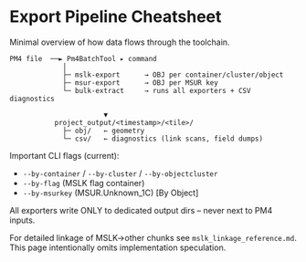# Export Pipeline Cheatsheet

Minimal overview of how data flows through the toolchain.

```
PM4 file  ──► Pm4BatchTool ▸ command
             │
             ├─ mslk-export      → OBJ per container/cluster/object
             ├─ msur-export      → OBJ per MSUR key
             └─ bulk-extract     → runs all exporters + CSV diagnostics

                       ▼
           project_output/<timestamp>/<tile>/
             ├─ obj/   ← geometry
             └─ csv/   ← diagnostics (link scans, field dumps)
```

Important CLI flags (current):
* `--by-container` / `--by-cluster` / `--by-objectcluster`
* `--by-flag` (MSLK flag container)
* `--by-msurkey` (MSUR.Unknown_1C) [By Object]

All exporters write ONLY to dedicated output dirs – never next to PM4 inputs.

For detailed linkage of MSLK→other chunks see `mslk_linkage_reference.md`. This page intentionally omits implementation speculation.
